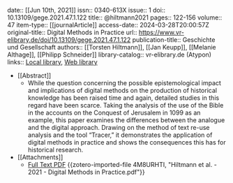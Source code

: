 date:: [[Jun 10th, 2021]]
issn:: 0340-613X
issue:: 1
doi:: 10.13109/gege.2021.47.1.122
title:: @hiltmann2021
pages:: 122-156
volume:: 47
item-type:: [[journalArticle]]
access-date:: 2024-03-28T20:00:57Z
original-title:: Digital Methods in Practice
url:: https://www.vr-elibrary.de/doi/10.13109/gege.2021.47.1.122
publication-title:: Geschichte und Gesellschaft
authors:: [[Torsten Hiltmann]], [[Jan Keupp]], [[Melanie Althage]], [[Philipp Schneider]]
library-catalog:: vr-elibrary.de (Atypon)
links:: [Local library](zotero://select/groups/2386895/items/MWYFK7X6), [Web library](https://www.zotero.org/groups/2386895/items/MWYFK7X6)

- [[Abstract]]
	- While the question concerning the possible epistemological impact and implications of digital methods on the production of historical knowledge has been raised time and again, detailed studies in this regard have been scarce. Taking the analysis of the use of the Bible in the accounts on the Conquest of Jerusalem in 1099 as an example, this paper examines the differences between the analogue and the digital approach. Drawing on the method of text re-use analysis and the tool “Tracer,” it demonstrates the application of digital methods in practice and shows the consequences this has for historical research.
- [[Attachments]]
	- [Full Text PDF](https://www.vr-elibrary.de/doi/pdf/10.13109/gege.2021.47.1.122) {{zotero-imported-file 4M8URHTI, "Hiltmann et al. - 2021 - Digital Methods in Practice.pdf"}}
